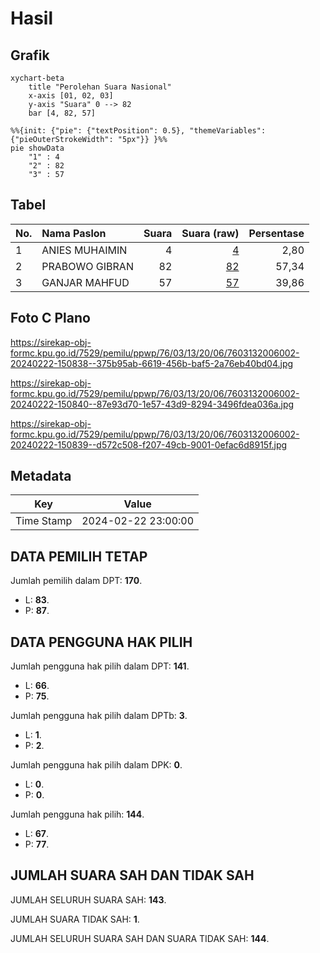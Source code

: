 # Hasil

## Grafik

```mermaid
xychart-beta
    title "Perolehan Suara Nasional"
    x-axis [01, 02, 03]
    y-axis "Suara" 0 --> 82
    bar [4, 82, 57]
```

```mermaid
%%{init: {"pie": {"textPosition": 0.5}, "themeVariables": {"pieOuterStrokeWidth": "5px"}} }%%
pie showData
    "1" : 4
    "2" : 82
    "3" : 57
```

## Tabel

| No. | Nama Paslon    | Suara | Suara (raw) | Persentase |
|:--- |:-------------- | -----:| -----------:| ----------:|
| 1   | ANIES MUHAIMIN | 4     | [4][p-1]    | 2,80       |
| 2   | PRABOWO GIBRAN | 82    | [82][p-2]   | 57,34      |
| 3   | GANJAR MAHFUD  | 57    | [57][p-3]   | 39,86      |


[p-1]: https://github.com/gigit-pemilu/pemilu-2024/blob/main/pilpres/hitung-suara/sub/76-sulawesi-barat/sub/03-mamasa/sub/13-nosu/sub/2006-minanga-timur/sub/002-tps/sub/paslon-1.txt
[p-2]: https://github.com/gigit-pemilu/pemilu-2024/blob/main/pilpres/hitung-suara/sub/76-sulawesi-barat/sub/03-mamasa/sub/13-nosu/sub/2006-minanga-timur/sub/002-tps/sub/paslon-2.txt
[p-3]: https://github.com/gigit-pemilu/pemilu-2024/blob/main/pilpres/hitung-suara/sub/76-sulawesi-barat/sub/03-mamasa/sub/13-nosu/sub/2006-minanga-timur/sub/002-tps/sub/paslon-3.txt

## Foto C Plano

https://sirekap-obj-formc.kpu.go.id/7529/pemilu/ppwp/76/03/13/20/06/7603132006002-20240222-150838--375b95ab-6619-456b-baf5-2a76eb40bd04.jpg

https://sirekap-obj-formc.kpu.go.id/7529/pemilu/ppwp/76/03/13/20/06/7603132006002-20240222-150840--87e93d70-1e57-43d9-8294-3496fdea036a.jpg

https://sirekap-obj-formc.kpu.go.id/7529/pemilu/ppwp/76/03/13/20/06/7603132006002-20240222-150839--d572c508-f207-49cb-9001-0efac6d8915f.jpg


## Metadata

| Key        | Value               |
| ---------- | ------------------- |
| Time Stamp | 2024-02-22 23:00:00 |


## DATA PEMILIH TETAP

Jumlah pemilih dalam DPT: **170**.
 * L: **83**.
 * P: **87**.

## DATA PENGGUNA HAK PILIH

Jumlah pengguna hak pilih dalam DPT: **141**.
 * L: **66**.
 * P: **75**.

Jumlah pengguna hak pilih dalam DPTb: **3**.
 * L: **1**.
 * P: **2**.

Jumlah pengguna hak pilih dalam DPK: **0**.
 * L: **0**.
 * P: **0**.

Jumlah pengguna hak pilih: **144**.
 * L: **67**.
 * P: **77**.

## JUMLAH SUARA SAH DAN TIDAK SAH

JUMLAH SELURUH SUARA SAH: **143**.

JUMLAH SUARA TIDAK SAH: **1**.

JUMLAH SELURUH SUARA SAH DAN SUARA TIDAK SAH: **144**.


